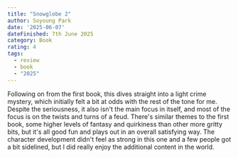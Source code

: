 ```yaml
---
title: "Snowglobe 2"
author: Soyoung Park
date: '2025-06-07'
dateFinished: 7th June 2025
category: Book
rating: 4
tags:
  - review
  - book
  - "2025"
---
```


Following on from the first book, this dives straight into a light crime mystery, which initially felt a bit at odds with the rest of the tone for me. Despite the seriousness, it also isn't the main focus in itself, and most of the focus is on the twists and turns of a feud. There's similar themes to the first book, some higher levels of fantasy and quirkiness than other more gritty bits, but it's all good fun and plays out in an overall satisfying way. The character development didn't feel as strong in this one and a few people got a bit sidelined, but I did really enjoy the additional content in the world.